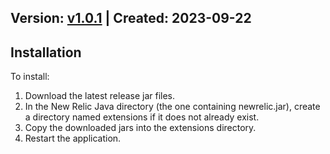 ## Version: [v1.0.1](https://github.com/newrelic-experimental/newrelic-java-spring-annotations/releases/tag/v1.0.1) | Created: 2023-09-22



## Installation

To install:

1. Download the latest release jar files.
2. In the New Relic Java directory (the one containing newrelic.jar), create a directory named extensions if it does not already exist.
3. Copy the downloaded jars into the extensions directory.
4. Restart the application.   

